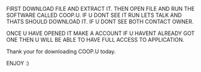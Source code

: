 FIRST DOWNLOAD FILE AND EXTRACT IT.
THEN OPEN FILE AND RUN THE SOFTWARE CALLED COOP.U.
IF U DONT SEE IT RUN LETS TALK AND THATS SHOULD DOWNLOAD IT.
IF U DONT SEE BOTH CONTACT OWNER.

ONCE U HAVE OPENED IT MAKE A ACCOUNT IF U HAVENT ALREADY GOT ONE THEN U WILL BE ABLE TO HAVE FULL ACCESS TO APPLICATION.

Thank your for downloading COOP.U today.

ENJOY :)
